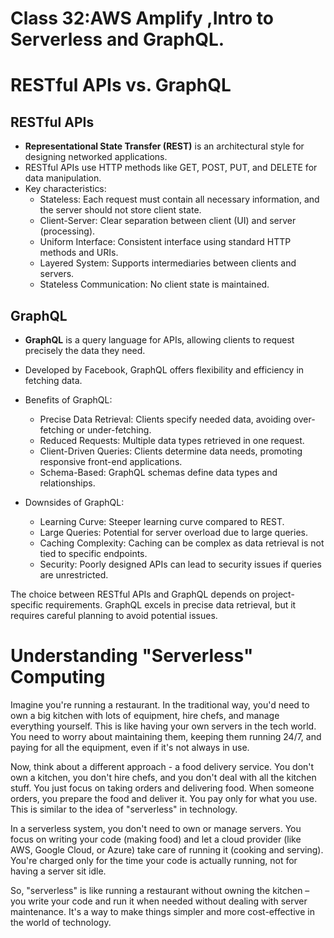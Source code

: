 # Class 32:AWS Amplify ,Intro to Serverless and GraphQL.

# RESTful APIs vs. GraphQL

## RESTful APIs

- **Representational State Transfer (REST)** is an architectural style for designing networked applications.
- RESTful APIs use HTTP methods like GET, POST, PUT, and DELETE for data manipulation.
- Key characteristics:
  - Stateless: Each request must contain all necessary information, and the server should not store client state.
  - Client-Server: Clear separation between client (UI) and server (processing).
  - Uniform Interface: Consistent interface using standard HTTP methods and URIs.
  - Layered System: Supports intermediaries between clients and servers.
  - Stateless Communication: No client state is maintained.

## GraphQL

- **GraphQL** is a query language for APIs, allowing clients to request precisely the data they need.
- Developed by Facebook, GraphQL offers flexibility and efficiency in fetching data.
- Benefits of GraphQL:
  - Precise Data Retrieval: Clients specify needed data, avoiding over-fetching or under-fetching.
  - Reduced Requests: Multiple data types retrieved in one request.
  - Client-Driven Queries: Clients determine data needs, promoting responsive front-end applications.
  - Schema-Based: GraphQL schemas define data types and relationships.
  
- Downsides of GraphQL:
  - Learning Curve: Steeper learning curve compared to REST.
  - Large Queries: Potential for server overload due to large queries.
  - Caching Complexity: Caching can be complex as data retrieval is not tied to specific endpoints.
  - Security: Poorly designed APIs can lead to security issues if queries are unrestricted.

The choice between RESTful APIs and GraphQL depends on project-specific requirements. GraphQL excels in precise data retrieval, but it requires careful planning to avoid potential issues.



# Understanding "Serverless" Computing

Imagine you're running a restaurant. In the traditional way, you'd need to own a big kitchen with lots of equipment, hire chefs, and manage everything yourself. This is like having your own servers in the tech world. You need to worry about maintaining them, keeping them running 24/7, and paying for all the equipment, even if it's not always in use.

Now, think about a different approach - a food delivery service. You don't own a kitchen, you don't hire chefs, and you don't deal with all the kitchen stuff. You just focus on taking orders and delivering food. When someone orders, you prepare the food and deliver it. You pay only for what you use. This is similar to the idea of "serverless" in technology.

In a serverless system, you don't need to own or manage servers. You focus on writing your code (making food) and let a cloud provider (like AWS, Google Cloud, or Azure) take care of running it (cooking and serving). You're charged only for the time your code is actually running, not for having a server sit idle.

So, "serverless" is like running a restaurant without owning the kitchen – you write your code and run it when needed without dealing with server maintenance. It's a way to make things simpler and more cost-effective in the world of technology.
